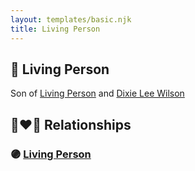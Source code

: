 ```yaml
---
layout: templates/basic.njk
title: Living Person
---
```

## 🔵 Living Person

Son of [Living Person](/people/4/45880759) and [Dixie Lee Wilson](/people/8/87584724)

## 👩‍❤️‍👨 Relationships

### 🟣 [Living Person](/people/6/68632064)

